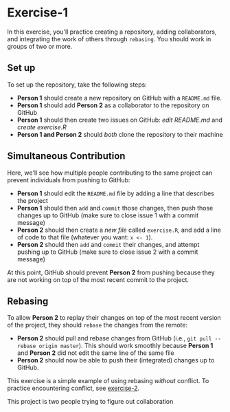 # Exercise-1
In this exercise, you'll practice creating a repository, adding collaborators, and integrating the work of others through `rebasing`. You should work in groups of two or more.

## Set up

To set up the repository, take the following steps:

- **Person 1** should create a new repository on GitHub with a `README.md` file.
- **Person 1** should add **Person 2** as a collaborator to the repository on GitHub
- **Person 1** should then create two issues on GitHub: _edit README.md_ and _create exercise.R_
- **Person 1 and Person 2** should _both_ clone the repository to their machine

## Simultaneous Contribution

Here, we'll see how multiple people contributing to the same project can prevent individuals from pushing to GitHub:

- **Person 1** should edit the `README.md` file by adding a line that describes the project
- **Person 1** should then `add` and `commit` those changes, then push those changes up to GitHub (make sure to close issue 1 with a commit message)
- **Person 2** should then create a _new file_ called `exercise.R`, and add a line of code to that file (whatever you want: `x <- 1`).
- **Person 2** should then `add` and `commit` their changes, and attempt pushing up to GitHub (make sure to close issue 2 with a commit message)

At this point, GitHub should prevent **Person 2** from pushing because they are not working on top of the most recent commit to the project.

## Rebasing
To allow **Person 2** to replay their changes on top of the most recent version of the project, they should `rebase` the changes from the remote:

- **Person 2** should pull and rebase changes from GitHub (i.e., `git pull --rebase origin master`). This should work smoothly because **Person 1** and **Person 2** did not edit the same line of the same file
- **Person 2** should now be able to push their (integrated) changes up to GitHub.

This exercise is a simple example of using rebasing _without_ conflict. To practice encountering conflict, see [exercise-2](../exercise-2).

This project is two people trying to figure out collaboration
